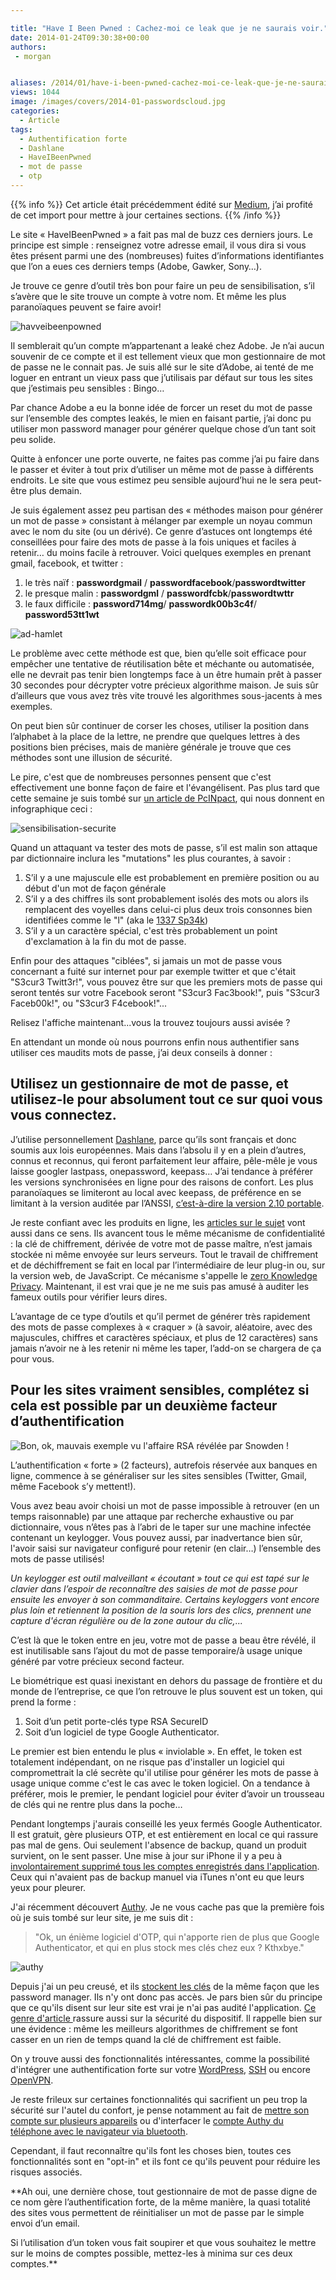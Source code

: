 ```yaml
---

title: "Have I Been Pwned : Cachez-moi ce leak que je ne saurais voir."
date: 2014-01-24T09:30:38+00:00
authors:
 - morgan


aliases: /2014/01/have-i-been-pwned-cachez-moi-ce-leak-que-je-ne-saurais-voir/
views: 1044
image: /images/covers/2014-01-passwordscloud.jpg
categories:
  - Article
tags:
  - Authentification forte
  - Dashlane
  - HaveIBeenPwned
  - mot de passe
  - otp
---
```


{{% info %}}
Cet article était précédemment édité sur [Medium](https://medium.com/le-comptoir-secu/99a298943f2c), j’ai profité de cet import pour mettre à jour certaines sections.
{{% /info %}}

Le site « HaveIBeenPwned » a fait pas mal de buzz ces derniers jours. Le principe est simple : renseignez votre adresse email, il vous dira si vous êtes présent parmi une des (nombreuses) fuites d’informations identifiantes que l’on a eues ces derniers temps (Adobe, Gawker, Sony…).

Je trouve ce genre d’outil très bon pour faire un peu de sensibilisation, s’il s’avère que le site trouve un compte à votre nom. Et même les plus paranoïaques peuvent se faire avoir!

![havveibeenpowned](/images/misc/2014-01-havveibeenpowned.jpg)

Il semblerait qu’un compte m’appartenant a leaké chez Adobe. Je n’ai aucun souvenir de ce compte et il est tellement vieux que mon gestionnaire de mot de passe ne le connait pas. Je suis allé sur le site d’Adobe, ai tenté de me loguer en entrant un vieux pass que j’utilisais par défaut sur tous les sites que j’estimais peu sensibles : Bingo…

Par chance Adobe a eu la bonne idée de forcer un reset du mot de passe sur l’ensemble des comptes leakés, le mien en faisant partie, j’ai donc pu utiliser mon password manager pour générer quelque chose d’un tant soit peu solide.

Quitte à enfoncer une porte ouverte, ne faites pas comme j’ai pu faire dans le passer et éviter à tout prix d’utiliser un même mot de passe à différents endroits. Le site que vous estimez peu sensible aujourd’hui ne le sera peut-être plus demain.

Je suis également assez peu partisan des « méthodes maison pour générer un mot de passe » consistant à mélanger par exemple un noyau commun avec le nom du site (ou un dérivé). Ce genre d’astuces ont longtemps été conseillées pour faire des mots de passe à la fois uniques et faciles à retenir… du moins facile à retrouver. Voici quelques exemples en prenant gmail, facebook, et twitter :

  1. le très naïf : **passwordgmail** / **passwordfacebook**/**passwordtwitter**
  2. le presque malin : **passwordgml** / **passwordfcbk**/**passwordtwttr**
  3. le faux difficile : **password714mg**/ **passwordk00b3c4f**/ **password53tt1wt**

![ad-hamlet](/images/misc/2014-01-ad-hamlet.jpg)

Le problème avec cette méthode est que, bien qu’elle soit efficace pour empêcher une tentative de réutilisation bête et méchante ou automatisée, elle ne devrait pas tenir bien longtemps face à un être humain prêt à passer 30 secondes pour décrypter votre précieux algorithme maison. Je suis sûr d’ailleurs que vous avez très vite trouvé les algorithmes sous-jacents à mes exemples.

On peut bien sûr continuer de corser les choses, utiliser la position dans l’alphabet à la place de la lettre, ne prendre que quelques lettres à des positions bien précises, mais de manière générale je trouve que ces méthodes sont une illusion de sécurité.

Le pire, c'est que de nombreuses personnes pensent que c'est effectivement une bonne façon de faire et l'évangélisent. Pas plus tard que cette semaine je suis tombé sur [un article de PcINpact](http://www.pcinpact.com/news/85439-les-25-pires-mots-passe-annee-histoire-se-repete-encore-et-toujours.htm), qui nous donnent en infographique ceci :

![sensibilisation-securite](/images/misc/2014-01-131904.jpg)

Quand un attaquant va tester des mots de passe, s’il est malin son attaque par dictionnaire inclura les "mutations" les plus courantes, à savoir :

  1. S’il y a une majuscule elle est probablement en première position ou au début d'un mot de façon générale
  2. S’il y a des chiffres ils sont probablement isolés des mots ou alors ils remplacent des voyelles dans celui-ci plus deux trois consonnes bien identifiées comme le "l" (aka le [1337 Sp34k](http://fr.wikipedia.org/wiki/Leet_speak))
  3. S’il y a un caractère spécial, c'est très probablement un point d'exclamation à la fin du mot de passe.

Enfin pour des attaques "ciblées", si jamais un mot de passe vous concernant a fuité sur internet pour par exemple twitter et que c'était "S3cur3 Twitt3r!", vous pouvez être sur que les premiers mots de passe qui seront tentés sur votre Facebook seront "S3cur3 Fac3book!", puis "S3cur3 Faceb00k!", ou "S3cur3 F4cebook!"...

Relisez l'affiche maintenant...vous la trouvez toujours aussi avisée ?

En attendant un monde où nous pourrons enfin nous authentifier sans utiliser ces maudits mots de passe, j’ai deux conseils à donner :

## Utilisez un gestionnaire de mot de passe, et utilisez-le pour absolument tout ce sur quoi vous vous connectez.

J’utilise personnellement [Dashlane](https://www.dashlane.com/fr/cs/3ba2769c), parce qu’ils sont français et donc soumis aux lois européennes. Mais dans l’absolu il y en a plein d’autres, connus et reconnus, qui feront parfaitement leur affaire, pêle-mêle je vous laisse googler lastpass, onepassword, keepass… J’ai tendance à préférer les versions synchronisées en ligne pour des raisons de confort. Les plus paranoïaques se limiteront au local avec keepass, de préférence en se limitant à la version auditée par l’ANSSI, [c’est-à-dire la version 2.10 portable](http://www.ssi.gouv.fr/fr/produits-et-prestataires/produits-certifies-cspn/certificat_cspn_2010_07.html).

Je reste confiant avec les produits en ligne, les [articles sur le sujet](http://www.techrepublic.com/blog/it-security/how-safe-are-online-password-managers/) vont aussi dans ce sens. Ils avancent tous le même mécanisme de confidentialité : la clé de chiffrement, dérivée de votre mot de passe maître, n’est jamais stockée ni même envoyée sur leurs serveurs. Tout le travail de chiffrement et de déchiffrement se fait en local par l’intermédiaire de leur plug-in ou, sur la version web, de JavaScript. Ce mécanisme s'appelle le  [zero Knowledge Privacy](http://zeroknowledgeprivacy.org/). Maintenant, il est vrai que je ne me suis pas amusé à auditer les fameux outils pour vérifier leurs dires.

L’avantage de ce type d’outils et qu’il permet de générer très rapidement des mots de passe complexes à « craquer » (à savoir, aléatoire, avec des majuscules, chiffres et caractères spéciaux, et plus de 12 caractères) sans jamais n’avoir ne à les retenir ni même les taper, l’add-on se chargera de ça pour vous.

## Pour les sites vraiment sensibles, complétez si cela est possible par un deuxième facteur d’authentification

![Bon, ok, mauvais exemple vu l'affaire RSA révélée par Snowden !](/images/misc/2013-12-SID700.gif)

L’authentification « forte » (2 facteurs), autrefois réservée aux banques en ligne, commence à se généraliser sur les sites sensibles (Twitter, Gmail, même Facebook s’y mettent!).

Vous avez beau avoir choisi un mot de passe impossible à retrouver (en un temps raisonnable) par une attaque par recherche exhaustive ou par dictionnaire, vous n’êtes pas à l’abri de le taper sur une machine infectée contenant un keylogger. Vous pouvez aussi, par inadvertance bien sûr, l'avoir saisi sur navigateur configuré pour retenir (en clair…) l’ensemble des mots de passe utilisés!

_Un keylogger est outil malveillant « écoutant » tout ce qui est tapé sur le clavier dans l’espoir de reconnaître des saisies de mot de passe pour ensuite les envoyer à son commanditaire. Certains keyloggers vont encore plus loin et retiennent la position de la souris lors des clics, prennent une capture d'écran régulière ou de la zone autour du clic,..._

C’est là que le token entre en jeu, votre mot de passe a beau être révélé, il est inutilisable sans l’ajout du mot de passe temporaire/à usage unique généré par votre précieux second facteur.

Le biométrique est quasi inexistant en dehors du passage de frontière et du monde de l’entreprise, ce que l’on retrouve le plus souvent est un token, qui prend la forme :

  1. Soit d’un petit porte-clés type RSA SecureID
  2. Soit d’un logiciel de type Google Authenticator.

Le premier est bien entendu le plus « inviolable ». En effet, le token est totalement indépendant, on ne risque pas d'installer un logiciel qui compromettrait la clé secrète qu'il utilise pour générer les mots de passe à usage unique comme c'est le cas avec le token logiciel. On a tendance à préférer, mois le premier, le pendant logiciel pour éviter d’avoir un trousseau de clés qui ne rentre plus dans la poche…

Pendant longtemps j'aurais conseillé les yeux fermés Google Authenticator. Il est gratuit, gère plusieurs OTP, et est entièrement en local ce qui rassure pas mal de gens. Oui seulement l'absence de backup, quand un produit survient, on le sent passer. Une mise à jour sur iPhone il y a peu à [involontairement supprimé tous les comptes enregistrés dans l'application](https://winauth.com/2013/09/04/iphone-google-authenticator-wipe-backup/). Ceux qui n'avaient pas de backup manuel via iTunes n'ont eu que leurs yeux pour pleurer.

J'ai récemment découvert [Authy](https://www.authy.com/). Je ne vous cache pas que la première fois où je suis tombé sur leur site, je me suis dit :

> "Ok, un énième logiciel d'OTP, qui n'apporte rien de plus que Google Authenticator, et qui en plus stock mes clés chez eux ? Kthxbye."

![authy](/images/misc/2013-12-authy.jpg)

Depuis j'ai un peu creusé, et ils [stockent les clés](http://blog.authy.com/backups) de la même façon que les password manager. Ils n'y ont donc pas accès. Je pars bien sûr du principe que ce qu'ils disent sur leur site est vrai je n'ai pas audité l'application. [Ce genre d'article ](http://shinynightmares.wordpress.com/2013/10/24/authy-cracking-encrypted-authenticator-backups/) rassure aussi sur la sécurité du dispositif. Il rappelle bien sur une évidence : même les meilleurs algorithmes de chiffrement se font casser en un rien de temps quand la clé de chiffrement est faible.

On y trouve aussi des fonctionnalités intéressantes, comme la possibilité d'intégrer une authentification forte sur votre [WordPress](http://blog.authy.com/wordpress), [SSH](http://blog.authy.com/two-factor-ssh-in-thirty-seconds) ou encore [OpenVPN](http://blog.authy.com/openvpn).

Je reste frileux sur certaines fonctionnalités qui sacrifient un peu trop la sécurité sur l'autel du confort, je pense notamment au fait de [mettre son compte sur plusieurs appareils](http://blog.authy.com/multi-device) ou d'interfacer le [compte Authy du téléphone avec le navigateur via bluetooth](http://vimeo.com/71272779).


Cependant, il faut reconnaître qu'ils font les choses bien, toutes ces fonctionnalités sont en "opt-in" et ils font ce qu'ils peuvent pour réduire les risques associés.

**Ah oui, une dernière chose, tout gestionnaire de mot de passe digne de ce nom gère l’authentification forte, de la même manière, la quasi totalité des sites vous permettent de réinitialiser un mot de passe par le simple envoi d’un email.

Si l’utilisation d’un token vous fait soupirer et que vous souhaitez le mettre sur le moins de comptes possible, mettez-les à minima sur ces deux comptes.**
